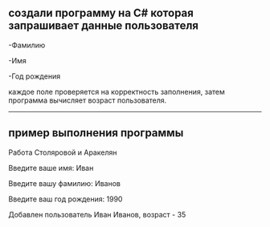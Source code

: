 ## создали программу на C# которая запрашивает данные пользователя

-Фамилию

-Имя

-Год рождения

каждое поле проверяется на корректность заполнения, затем программа вычисляет возраст пользователя.

---
## пример выполнения программы

Работа Столяровой и Аракелян

Введите ваше имя: Иван

Введите вашу фамилию: Иванов

Введите ваш год рождения: 1990

Добавлен пользователь Иван Иванов, возраст - 35

